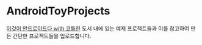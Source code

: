 # AndroidToyProjects

[이것이 안드로이드다 with 코틀린](https://m.hanbit.co.kr/store/books/book_view.html?p_code=B3136457679) 도서 내에 있는 예제 프로젝트들과 이를 참고하여 만든 간단한 프로젝트들을 업로드합니다. 
